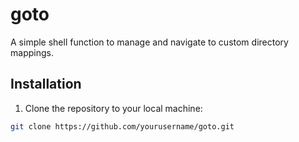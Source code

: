 # goto

A simple shell function to manage and navigate to custom directory mappings.

## Installation

1. Clone the repository to your local machine:

```sh
git clone https://github.com/yourusername/goto.git
